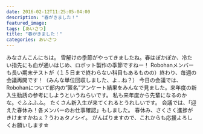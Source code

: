```yaml
---
date: 2016-02-12T11:25:05-04:00
description: "春がきました！"
featured_image: 
tags: [あいさつ]
title: "春がきました！"
categories: あいさつ
---
```


みなさんこんにちは。
雪解けの季節がやってきましたね。春はぽかぽか、冷たい指先にも血が通いはじめ、ロボット製作の季節ですねー！
Robohanメンバーも長い期末テストが（１５日まで終わらない科目もあるものの）終わり、毎週の会議再開です！（みんな単位回収しました、よ…ね？）
今日の会議では、Robohanについて部内の”匿名”アンケート結果をみんなで見ました。来年度の新入生勧誘の参考にしようというねらいです。
私も来年度から先輩になるのかな。ぐふふふふ。
たくさん新入生が来てくれるとうれしいです。
会議では、「迎えた春休み！各メンバーのお仕事確認」もしました。
春休み、さくさく進捗がきけますかねぇ？うわぁタノシイ。
がんばりますので、これからも応援よろしくお願いします☆
